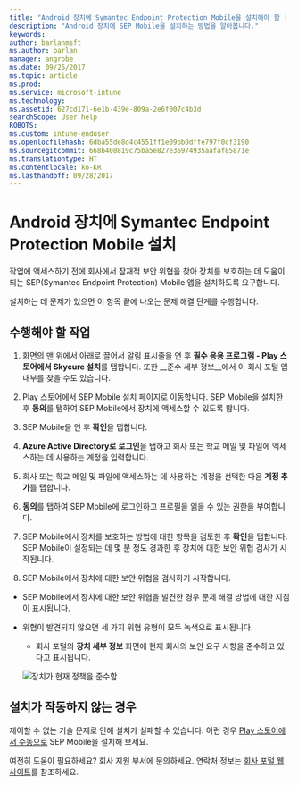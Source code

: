 ```yaml
---
title: "Android 장치에 Symantec Endpoint Protection Mobile을 설치해야 함 | Microsoft Docs"
description: "Android 장치에 SEP Mobile을 설치하는 방법을 알아봅니다."
keywords: 
author: barlanmsft
ms.author: barlan
manager: angrobe
ms.date: 09/25/2017
ms.topic: article
ms.prod: 
ms.service: microsoft-intune
ms.technology: 
ms.assetid: 627cd171-6e1b-439e-809a-2e6f007c4b3d
searchScope: User help
ROBOTS: 
ms.custom: intune-enduser
ms.openlocfilehash: 6dba55de8d4c4551ff1e09bb0dffe797f0cf3190
ms.sourcegitcommit: 668b408819c75ba5e827e36974935aafaf85871e
ms.translationtype: HT
ms.contentlocale: ko-KR
ms.lasthandoff: 09/28/2017
---
```

# <a name="install-symantec-endpoint-protection-mobile-on-your-android-device"></a>Android 장치에 Symantec Endpoint Protection Mobile 설치

작업에 액세스하기 전에 회사에서 잠재적 보안 위협을 찾아 장치를 보호하는 데 도움이 되는 SEP(Symantec Endpoint Protection) Mobile 앱을 설치하도록 요구합니다.

설치하는 데 문제가 있으면 이 항목 끝에 나오는 문제 해결 단계를 수행합니다.

## <a name="what-you-need-to-do"></a>수행해야 할 작업

1. 화면의 맨 위에서 아래로 끌어서 알림 표시줄을 연 후 **필수 응용 프로그램 - Play 스토어에서 Skycure 설치**를 탭합니다. 또한 __준수 세부 정보__에서 이 회사 포털 앱 내부를 찾을 수도 있습니다.

2. Play 스토어에서 SEP Mobile 설치 페이지로 이동합니다. SEP Mobile을 설치한 후 **동의**를 탭하여 SEP Mobile에서 장치에 액세스할 수 있도록 합니다.

3. SEP Mobile을 연 후 **확인**을 탭합니다.

4. **Azure Active Directory로 로그인**을 탭하고 회사 또는 학교 메일 및 파일에 액세스하는 데 사용하는 계정을 입력합니다.

5. 회사 또는 학교 메일 및 파일에 액세스하는 데 사용하는 계정을 선택한 다음 **계정 추가**를 탭합니다.

6. **동의**를 탭하여 SEP Mobile에 로그인하고 프로필을 읽을 수 있는 권한을 부여합니다.

7. SEP Mobile에서 장치를 보호하는 방법에 대한 항목을 검토한 후 **확인**을 탭합니다. SEP Mobile이 설정되는 데 몇 분 정도 경과한 후 장치에 대한 보안 위협 검사가 시작됩니다.

8. SEP Mobile에서 장치에 대한 보안 위협을 검사하기 시작합니다.

  * SEP Mobile에서 장치에 대한 보안 위협을 발견한 경우 문제 해결 방법에 대한 지침이 표시됩니다.

  * 위협이 발견되지 않으면 세 가지 위협 유형이 모두 녹색으로 표시됩니다.

    * 회사 포털의 **장치 세부 정보** 화면에 현재 회사의 보안 요구 사항을 준수하고 있다고 표시됩니다.

    ![장치가 현재 정책을 준수함](./media/mtd-device-now-compliant-android.png)

## <a name="if-the-installation-doesnt-work"></a>설치가 작동하지 않는 경우

제어할 수 없는 기술 문제로 인해 설치가 실패할 수 있습니다. 이런 경우 [Play 스토어에서 수동으로](https://play.google.com/store/apps/details?id=com.skycure.skycure) SEP Mobile을 설치해 보세요.

여전히 도움이 필요하세요? 회사 지원 부서에 문의하세요. 연락처 정보는 [회사 포털 웹 사이트](https://portal.manage.microsoft.com)를 참조하세요.
